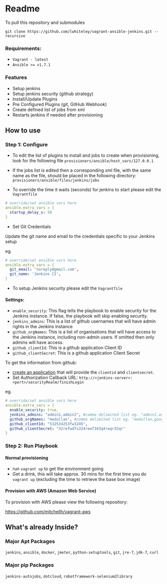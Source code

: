 Readme
=======================

To pull this repository and submodules

`git clone https://github.com/lwhiteley/vagrant-ansible-jenkins.git --recursive`

### Requirements:
- `Vagrant - latest`
- `Ansible >= v1.7.1`

### Features
- Setup jenkins
- Setup jenkins security (github strategy)
- Install/Update Plugins
- Pre Configured Plugins (git, GitHub Webhook)
- Create defined list of jobs from xml
- Restarts jenkins if needed after provisioning

## How to use

### Step 1: Configure
- To edit the list of plugins to install and jobs to create when provisioning, look for the following file
`provisioners/ansible/host_vars/127.0.0.1`

- If the jobs list is edited then a corresponding xml file, with the same name as the file, should be placed in the following directory:
`provisioners/ansible/files/jenkins/jobs`

- To override the time it waits (seconds) for jenkins to start please edit the `Vagrantfile`
```yaml
# override/set ansible vars here
ansible.extra_vars = {
  startup_delay_s: 50
}
```
- Set Git Credentials

Update the git name and email to the credentials specific to your Jenkins setup

eg.
```yaml
# override/set ansible vars here
ansible.extra_vars = {
  git_email: 'noreply@gmail.com',
  git_name: 'Jenkins CI',
}
```
- To setup Jenkins security please edit the `Vagrantfile`

#### Settings:

- `enable_security`: This flag tells the playbook to enable security for the Jenkins instance. If false, the playbook will skip enabling security.
- `jenkins_admins`: This is a list of github usernames that will have admin rights in the Jenkins instance
- `github_orgNames`: This is a list of organisations that will have access to the Jenkins instance, including non-admin users. If omitted then only admins will have access.
- `github_clientId`: This is a github application Client ID
- `github_clientSecret`: This is a github application Client Secret

To get the information from github:
- [create an application](https://github.com/settings/applications/new) that will provide the `clientid` and `clientsecret`.
- Set Authorization Callback URL: `http://<jenkins-server>:<port>/securityRealm/finishLogin`

eg.
```yaml
# override/set ansible vars here
ansible.extra_vars = {
  enable_security: true,
  jenkins_admins: "admin1,admin2", #comma delimited list eg. "admin1,admin2"
  github_orgNames: "medullan", #comma delimited list eg. "medullan,google"
  github_clientId: "532534253fw3245",
  github_clientSecret: "32refwdfs324rewf343q4rwqr32qr"
}
```

### Step 2: Run Playbook

#### Normal provisioning
- run `vagrant up` to get the environment going
- Get a drink, this will take approx. 30 mins for the first time you do `vagrant up` (excluding the time to retrieve the base box image)

#### Provision with AWS (Amazon Web Service)
To provision with AWS please view the following repository:

https://github.com/mitchellh/vagrant-aws

## What's already Inside?

### Major Apt Packages
`jenkins`, `ansible`, `docker`, `jmeter`, `python-setuptools`, `git`, `jre-7`, `jdk-7`, `curl`

### Major pip Packages
`jenkins-autojobs`, `dotcloud`, `robotframework-selenium2library`
